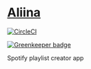 # [Aliina](https://fi.wikipedia.org/wiki/Aliina_Laurila)

[![CircleCI](https://circleci.com/gh/lauravuo/aliina.svg?style=svg)](https://circleci.com/gh/lauravuo/aliina)

[![Greenkeeper badge](https://badges.greenkeeper.io/lauravuo/aliina.svg)](https://greenkeeper.io/)

Spotify playlist creator app
